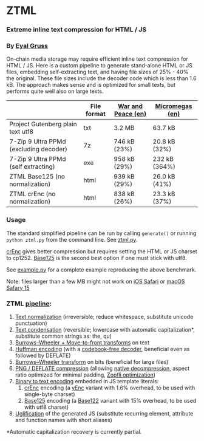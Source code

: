 # ZTML

### Extreme inline text compression for HTML / JS
### By [Eyal Gruss](https://eyalgruss.com)

On-chain media storage may require efficient inline text compression for HTML / JS.
Here is a custom pipeline to generate stand-alone HTML or JS files, embedding self-extracting text, and having file sizes of 25% - 40% the original.
These file sizes include the decoder code which is less than 1.6 kB.
The approach makes sense and is optimized for small texts, but performs quite well also on large texts.

|                                        | File format | [War and Peace (en)](https://gutenberg.org/files/2600/2600-0.txt) | [Micromegas (en)](https://gutenberg.org/files/30123/30123-8.txt) |
|----------------------------------------|-------------|-------------------------------------------------------------------|------------------------------------------------------------------|
| Project Gutenberg plain text utf8      | txt         | 3.2 MB                                                            | 63.7 kB                                                          |
| 7-Zip 9 Ultra PPMd (excluding decoder) | 7z          | 746 kB (23%)                                                      | 20.8 kB (32%)                                                    |
| 7-Zip 9 Ultra PPMd (self extracting)   | exe         | 958 kB (29%)                                                      | 232 kB (364%)                                                    |
| ZTML Base125 (no normalization)        | html        | 939 kB (29%)                                                      | 26.0 kB (41%)                                                    |
| ZTML crEnc (no normalization)          | html        | 838 kB (26%)                                                      | 23.3 kB (37%)                                                    |

### Usage
The standard simplified pipeline can be run by calling `generate()` or running `python ztml.py` from the command line. See [ztml.py](ztml/ztml.py).

[crEnc](ztml/crenc.py) gives better compression but requires setting the HTML or JS charset to cp1252. [Base125](ztml/base125.py) is the second best option if one must stick with utf8. 

See [example.py](example.py) for a complete example reproducing the above benchmark.

Note: files larger than a few MB might not work on [iOS Safari](https://pqina.nl/blog/canvas-area-exceeds-the-maximum-limit) or [macOS Safary 15](https://bugs.webkit.org/show_bug.cgi?id=230855)

### ZTML [pipeline](ztml/ztml.py):
1. [Text normalization](ztml/text_utils.py) (irreversible; reduce whitespace, substitute unicode punctuation)
2. [Text condensation](ztml/text_utils.py) (reversible; lowercase with automatic capitalization*, substitute common strings as: the, qu)
3. [Burrows–Wheeler + Move-to-front transforms](ztml/bwt_mtf.py) on text
4. [Huffman encoding](ztml/huffman.py) (with a [codebook-free decoder](https://researchgate.net/publication/3159499_On_the_implementation_of_minimum_redundancy_prefix_codes), beneficial even as followed by DEFLATE)
5. [Burrows–Wheeler transform](ztml/bwt_mtf.py) on bits (beneficial for large files)
6. [PNG / DEFLATE compression](ztml/deflate.py) (allowing [native decompression](https://web.archive.org/web/20090220141811/http://blog.nihilogic.dk/2008/05/compression-using-canvas-and-png.html
), aspect ratio optimized for minimal padding, [Zopfli optimization](https://github.com/google/zopfli))
7. [Binary to text encoding](https://en.wikipedia.org/wiki/Binary-to-text_encoding) embedded in JS template literals:
     1. [crEnc](ztml/crenc.py) encoding (a [yEnc](http://www.yenc.org) variant with 1.6% overhead, to be used with single-byte charset)
     2. [Base125](ztml/base125.py) encoding (a [Base122](https://blog.kevinalbs.com/base122) variant with 15% overhead, to be used with utf8 charset)
8. [Uglification](ztml/webify.py) of the generated JS (substitute recurring element, attribute and function names with short aliases)

*Automatic capitalization recovery is currently partial.
